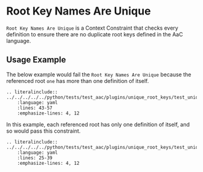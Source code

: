 # Root Key Names Are Unique
`Root Key Names Are Unique` is a Context Constraint that checks every definition to ensure there are no duplicate root keys defined in the AaC language.


## Usage Example
The below example would fail the `Root Key Names Are Unique` because the referenced root `one` has more than one definition of itself.
```{eval-rst}
.. literalinclude:: ../../../../../python/tests/test_aac/plugins/unique_root_keys/test_unique_root_keys.py
    :language: yaml
    :lines: 43-57
    :emphasize-lines: 4, 12
```

In this example, each referenced root has only one definition of itself, and so would pass this constraint.
```{eval-rst}
.. literalinclude:: ../../../../../python/tests/test_aac/plugins/unique_root_keys/test_unique_root_keys.py
    :language: yaml
    :lines: 25-39
    :emphasize-lines: 4, 12
```

